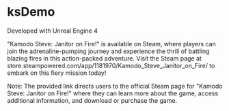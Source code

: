 # ksDemo

Developed with Unreal Engine 4

"Kamodo Steve: Janitor on Fire!" is available on Steam, where players can join the adrenaline-pumping journey and experience the thrill of battling blazing fires in this action-packed adventure. Visit the Steam page at store.steampowered.com/app/1181970/Kamodo_Steve_Janitor_on_Fire/ to embark on this fiery mission today!

Note: The provided link directs users to the official Steam page for "Kamodo Steve: Janitor on Fire!" where they can learn more about the game, access additional information, and download or purchase the game.

